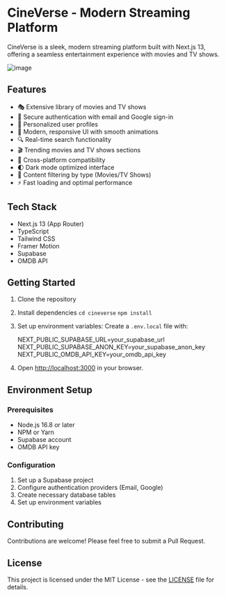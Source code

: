 # CineVerse - Modern Streaming Platform

CineVerse is a sleek, modern streaming platform built with Next.js 13, offering a seamless entertainment experience with movies and TV shows.

![image](https://github.com/user-attachments/assets/7653cc0c-c0f5-4804-ba9f-a9fd8823d4be)


## Features

- 🎭 Extensive library of movies and TV shows
- 🔐 Secure authentication with email and Google sign-in
- 👤 Personalized user profiles
- 🎨 Modern, responsive UI with smooth animations
- 🔍 Real-time search functionality
- 🎬 Trending movies and TV shows sections
- 📱 Cross-platform compatibility
- 🌓 Dark mode optimized interface
- 🎯 Content filtering by type (Movies/TV Shows)
- ⚡ Fast loading and optimal performance

## Tech Stack

- Next.js 13 (App Router)
- TypeScript
- Tailwind CSS
- Framer Motion
- Supabase
- OMDB API

## Getting Started

1. Clone the repository
2. Install dependencies
   `cd cineverse`
   `npm install`
3. Set up environment variables:
Create a `.env.local` file with:

    NEXT_PUBLIC_SUPABASE_URL=your_supabase_url
    NEXT_PUBLIC_SUPABASE_ANON_KEY=your_supabase_anon_key
    NEXT_PUBLIC_OMDB_API_KEY=your_omdb_api_key

5. Open [http://localhost:3000](http://localhost:3000) in your browser.

## Environment Setup

### Prerequisites
- Node.js 16.8 or later
- NPM or Yarn
- Supabase account
- OMDB API key

### Configuration
1. Set up a Supabase project
2. Configure authentication providers (Email, Google)
3. Create necessary database tables
4. Set up environment variables

## Contributing

Contributions are welcome! Please feel free to submit a Pull Request.

## License

This project is licensed under the MIT License - see the [LICENSE](LICENSE) file for details.
